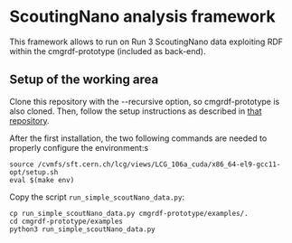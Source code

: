 # ScoutingNano analysis framework

This framework allows to run on Run 3 ScoutingNano data exploiting RDF within the cmgrdf-prototype (included as back-end).

## Setup of the working area

Clone this repository with the --recursive option, so cmgrdf-prototype is also cloned.
Then, follow the setup instructions as described in [that repository](https://gitlab.cern.ch/cms-new-cmgtools/cmgrdf-prototype).

After the first installation, the two following commands are needed to properly configure the environment:s
```
source /cvmfs/sft.cern.ch/lcg/views/LCG_106a_cuda/x86_64-el9-gcc11-opt/setup.sh
eval $(make env)
```

Copy the script `run_simple_scoutNano_data.py`:
```
cp run_simple_scoutNano_data.py cmgrdf-prototype/examples/.
cd cmgrdf-prototype/examples
python3 run_simple_scoutNano_data.py
```